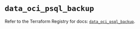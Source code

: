 # `data_oci_psql_backup`

Refer to the Terraform Registry for docs: [`data_oci_psql_backup`](https://registry.terraform.io/providers/hashicorp/oci/7.19.0/docs/data-sources/psql_backup).
